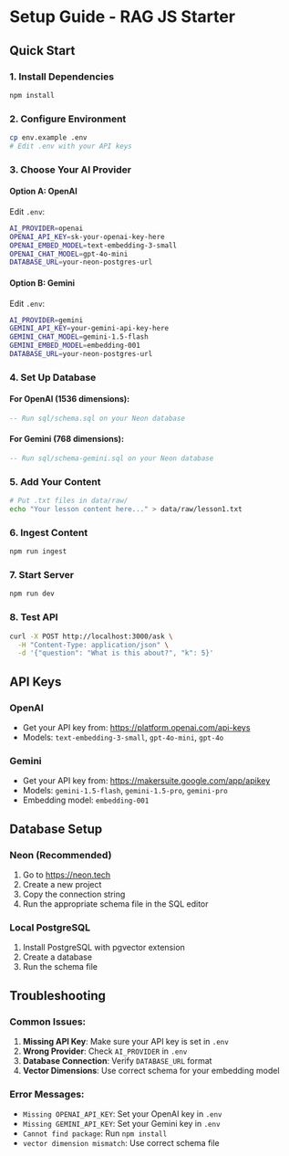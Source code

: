 # Setup Guide - RAG JS Starter

## Quick Start

### 1. Install Dependencies
```bash
npm install
```

### 2. Configure Environment
```bash
cp env.example .env
# Edit .env with your API keys
```

### 3. Choose Your AI Provider

#### Option A: OpenAI
Edit `.env`:
```bash
AI_PROVIDER=openai
OPENAI_API_KEY=sk-your-openai-key-here
OPENAI_EMBED_MODEL=text-embedding-3-small
OPENAI_CHAT_MODEL=gpt-4o-mini
DATABASE_URL=your-neon-postgres-url
```

#### Option B: Gemini
Edit `.env`:
```bash
AI_PROVIDER=gemini
GEMINI_API_KEY=your-gemini-api-key-here
GEMINI_CHAT_MODEL=gemini-1.5-flash
GEMINI_EMBED_MODEL=embedding-001
DATABASE_URL=your-neon-postgres-url
```

### 4. Set Up Database

#### For OpenAI (1536 dimensions):
```sql
-- Run sql/schema.sql on your Neon database
```

#### For Gemini (768 dimensions):
```sql
-- Run sql/schema-gemini.sql on your Neon database
```

### 5. Add Your Content
```bash
# Put .txt files in data/raw/
echo "Your lesson content here..." > data/raw/lesson1.txt
```

### 6. Ingest Content
```bash
npm run ingest
```

### 7. Start Server
```bash
npm run dev
```

### 8. Test API
```bash
curl -X POST http://localhost:3000/ask \
  -H "Content-Type: application/json" \
  -d '{"question": "What is this about?", "k": 5}'
```

## API Keys

### OpenAI
- Get your API key from: https://platform.openai.com/api-keys
- Models: `text-embedding-3-small`, `gpt-4o-mini`, `gpt-4o`

### Gemini
- Get your API key from: https://makersuite.google.com/app/apikey
- Models: `gemini-1.5-flash`, `gemini-1.5-pro`, `gemini-pro`
- Embedding model: `embedding-001`

## Database Setup

### Neon (Recommended)
1. Go to https://neon.tech
2. Create a new project
3. Copy the connection string
4. Run the appropriate schema file in the SQL editor

### Local PostgreSQL
1. Install PostgreSQL with pgvector extension
2. Create a database
3. Run the schema file

## Troubleshooting

### Common Issues:
1. **Missing API Key**: Make sure your API key is set in `.env`
2. **Wrong Provider**: Check `AI_PROVIDER` in `.env`
3. **Database Connection**: Verify `DATABASE_URL` format
4. **Vector Dimensions**: Use correct schema for your embedding model

### Error Messages:
- `Missing OPENAI_API_KEY`: Set your OpenAI key in `.env`
- `Missing GEMINI_API_KEY`: Set your Gemini key in `.env`
- `Cannot find package`: Run `npm install`
- `vector dimension mismatch`: Use correct schema file

